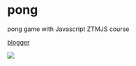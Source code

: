 # pong
pong game with Javascript ZTMJS course

[blogger](https://yvonnedi.blogspot.com/2020/11/pong-game-with-javascript.html)


![](https://1.bp.blogspot.com/-2jwUAq9kufw/X6BKGE0zAuI/AAAAAAAADyA/OfEXRmKvukUorTNmQ5URH50mnq6I_ejmwCLcBGAsYHQ/w285-h400/%25E7%259A%2584%25E7%25AC%25A6%25E5%2590%2588%25E6%25B3%2595%25E8%25A7%2584%25E5%2592%258C.gif)